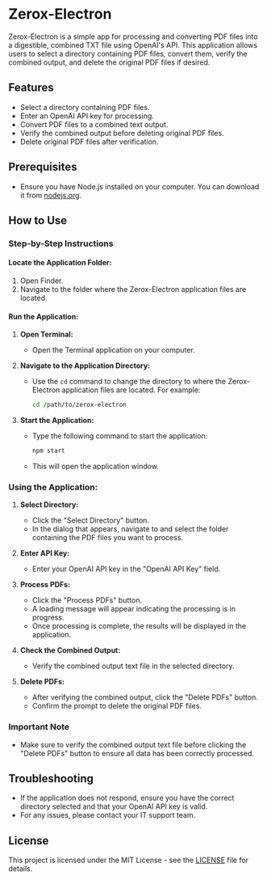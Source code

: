 # Zerox-Electron

Zerox-Electron is a simple app for processing and converting PDF files into a digestible, combined TXT file using OpenAI's API. This application allows users to select a directory containing PDF files, convert them, verify the combined output, and delete the original PDF files if desired.

## Features

- Select a directory containing PDF files.
- Enter an OpenAI API key for processing.
- Convert PDF files to a combined text output.
- Verify the combined output before deleting original PDF files.
- Delete original PDF files after verification.

## Prerequisites

- Ensure you have Node.js installed on your computer. You can download it from [nodejs.org](https://nodejs.org/).

## How to Use

### Step-by-Step Instructions

#### Locate the Application Folder:
1. Open Finder.
2. Navigate to the folder where the Zerox-Electron application files are located.

#### Run the Application:
1. **Open Terminal:**
   - Open the Terminal application on your computer.
   
2. **Navigate to the Application Directory:**
   - Use the `cd` command to change the directory to where the Zerox-Electron application files are located. For example:
     ```bash
     cd /path/to/zerox-electron
     ```
   
3. **Start the Application:**
   - Type the following command to start the application:
     ```bash
     npm start
     ```
   - This will open the application window.

### Using the Application:
1. **Select Directory:**
   - Click the "Select Directory" button.
   - In the dialog that appears, navigate to and select the folder containing the PDF files you want to process.
   
2. **Enter API Key:**
   - Enter your OpenAI API key in the "OpenAI API Key" field.
   
3. **Process PDFs:**
   - Click the "Process PDFs" button.
   - A loading message will appear indicating the processing is in progress.
   - Once processing is complete, the results will be displayed in the application.

4. **Check the Combined Output:**
   - Verify the combined output text file in the selected directory.
   
5. **Delete PDFs:**
   - After verifying the combined output, click the "Delete PDFs" button.
   - Confirm the prompt to delete the original PDF files.

### Important Note
- Make sure to verify the combined output text file before clicking the "Delete PDFs" button to ensure all data has been correctly processed.

## Troubleshooting

- If the application does not respond, ensure you have the correct directory selected and that your OpenAI API key is valid.
- For any issues, please contact your IT support team.

## License

This project is licensed under the MIT License - see the [LICENSE](LICENSE) file for details.
